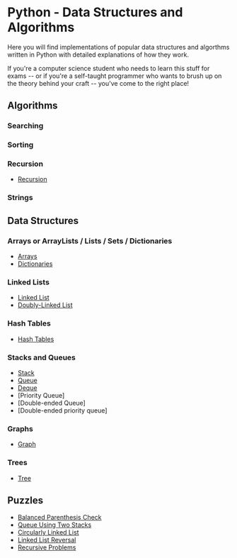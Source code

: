# Python - Data Structures and Algorithms

Here you will find implementations of popular data structures and algorthms written in Python with detailed explanations of how they work.

If you're a computer science student who needs to learn this stuff for exams -- or if you're a self-taught programmer who wants to brush up on the theory behind your craft -- you've come to the right place!

## Algorithms

### Searching

### Sorting

### Recursion
 - [Recursion](Recursion)

### Strings

## Data Structures

### Arrays or ArrayLists / Lists / Sets / Dictionaries
- [Arrays](Array)
- [Dictionaries](Dictionary)

### Linked Lists
- [Linked List](Linked%20List) 
- [Doubly-Linked List](Doubly-Linked%20List)

### Hash Tables
- [Hash Tables](Hash%20Table)

### Stacks and Queues
- [Stack](Stack)
- [Queue](Queue)
- [Deque](Deque)
- [Priority Queue]
- [Double-ended Queue]
- [Double-ended priority queue]

### Graphs
- [Graph](Graphs)

### Trees
- [Tree](Tree)

## Puzzles
- [Balanced Parenthesis Check](Balanced%20Parenthesis%20Check)
- [Queue Using Two Stacks](Queue%20Using%20Two%20Stacks)
- [Circularly Linked List](Circularly%20Linked%20List)
- [Linked List Reversal](Linked%20List%20Reversal)
- [Recursive Problems](Recursion)